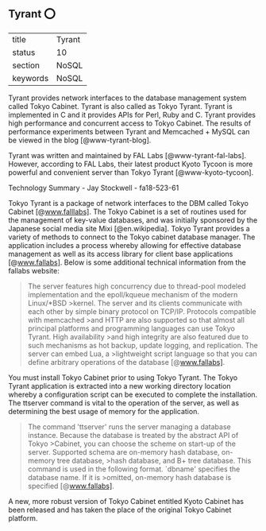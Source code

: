 ## Tyrant :o:


|          |            |
| -------- | ---------- |
| title    | Tyrant     | 
| status   | 10         |
| section  | NoSQL      |
| keywords | NoSQL      |



Tyrant provides network interfaces to the database management system
called Tokyo Cabinet. Tyrant is also called as Tokyo Tyrant. Tyrant is
implemented in C and it provides APIs for Perl, Ruby and C. Tyrant
provides high performance and concurrent access to Tokyo Cabinet. The
results of performance experiments between Tyrant and Memcached +
MySQL can be viewed in the blog [@www-tyrant-blog].

Tyrant was written and maintained by FAL
Labs [@www-tyrant-fal-labs].  However, according to FAL Labs,
their latest product Kyoto Tycoon is more powerful and convenient
server than Tokyo Tyrant [@www-kyoto-tycoon].

Technology Summary - Jay Stockwell - fa18-523-61

Tokyo Tyrant is a package of network interfaces to the DBM called Tokyo Cabinet [@www.falllabs]. The  Tokyo Cabinet is a set of routines used for the management of key-value databases, and was initially sponsored by the Japanese social media site Mixi [@en.wikipedia]. Tokyo Tyrant provides a variety of methods to connect to the Tokyo cabinet database manager. The application includes a process whereby allowing for effective database management as well as its access library for client base applications [@www.fallabs].
Below is some additional technical information from the fallabs website:

>The server features high concurrency due to thread-pool modeled implementation and the epoll/kqueue mechanism of the modern Linux/*BSD >kernel. The server and its clients communicate with each other by simple binary protocol on TCP/IP. Protocols compatible with memcached >and HTTP are also supported so that almost all principal platforms and programming languages can use Tokyo Tyrant. High availability >and high integrity are also featured due to such mechanisms as hot backup, update logging, and replication. The server can embed Lua, a >lightweight script language so that you can define arbitrary operations of the database [@www.fallabs].

You must install Tokyo Cabinet prior to using Tokyo Tyrant. The Tokyo Tyrant application is extracted into a new working directory location whereby a configuration script can be executed to complete the installation. The ttserver command is vital to the operation of the server, as well as determining the best usage of memory for the application.

>The command 'ttserver' runs the server managing a database instance. Because the database is treated by the abstract API of Tokyo >Cabinet, you can choose the scheme on start-up of the server. Supported schema are on-memory hash database, on-memory tree database, >hash database, and B+ tree database. This command is used in the following format. `dbname' specifies the database name. If it is >omitted, on-memory hash database is specified [@www.fallabs].

A new, more robust version of Tokyo Cabinet entitled Kyoto Cabinet has been released and has taken the place of the original Tokyo Cabinet platform. 


